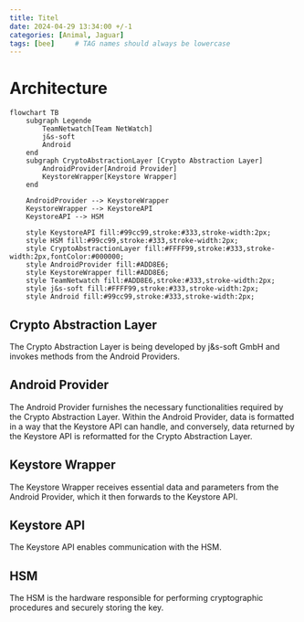 ```yaml
---
title: Titel
date: 2024-04-29 13:34:00 +/-1
categories: [Animal, Jaguar]
tags: [bee]     # TAG names should always be lowercase
---
```

# Architecture

```mermaid
flowchart TB
    subgraph Legende
        TeamNetwatch[Team NetWatch]
        j&s-soft
        Android
    end
    subgraph CryptoAbstractionLayer [Crypto Abstraction Layer]
        AndroidProvider[Android Provider]
        KeystoreWrapper[Keystore Wrapper]
    end

    AndroidProvider --> KeystoreWrapper
    KeystoreWrapper --> KeystoreAPI
    KeystoreAPI --> HSM

    style KeystoreAPI fill:#99cc99,stroke:#333,stroke-width:2px;
    style HSM fill:#99cc99,stroke:#333,stroke-width:2px;
    style CryptoAbstractionLayer fill:#FFFF99,stroke:#333,stroke-width:2px,fontColor:#000000;
    style AndroidProvider fill:#ADD8E6;
    style KeystoreWrapper fill:#ADD8E6;
    style TeamNetwatch fill:#ADD8E6,stroke:#333,stroke-width:2px;
    style j&s-soft fill:#FFFF99,stroke:#333,stroke-width:2px;
    style Android fill:#99cc99,stroke:#333,stroke-width:2px;
```

## Crypto Abstraction Layer
The Crypto Abstraction Layer is being developed by j&s-soft GmbH and invokes methods from the Android Providers.
## Android Provider
The Android Provider furnishes the necessary functionalities required by the Crypto Abstraction Layer. Within the Android Provider, data is formatted in a way that the Keystore API can handle, and conversely, data returned by the Keystore API is reformatted for the Crypto Abstraction Layer.
## Keystore Wrapper
The Keystore Wrapper receives essential data and parameters from the Android Provider, which it then forwards to the Keystore API.
## Keystore API
The Keystore API enables communication with the HSM.
## HSM
The HSM is the hardware responsible for performing cryptographic procedures and securely storing the key.